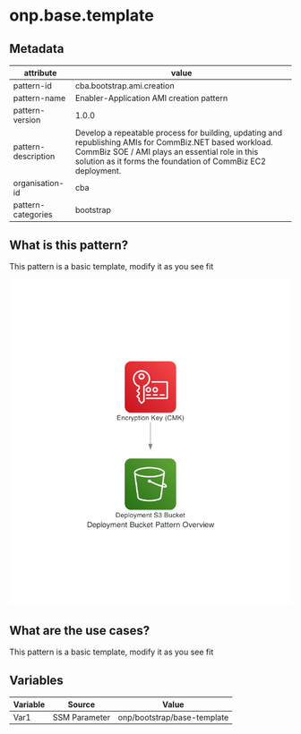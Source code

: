 # onp.base.template

## Metadata
| attribute               | value                                         |
| ----------------------- | --------------------------------------------- |
| pattern-id              | cba.bootstrap.ami.creation                             |
| pattern-name            | Enabler-Application AMI creation pattern        |
| pattern-version         | 1.0.0                                         |
| pattern-description     | Develop a repeatable process for building, updating and republishing AMIs for CommBiz.NET based workload. CommBiz SOE / AMI plays an essential role in this solution as it forms the foundation of CommBiz EC2 deployment.                        |
| organisation-id         | cba                                            |
| pattern-categories      | bootstrap                                     |

## What is this pattern?
This pattern is a basic template, modify it as you see fit

![](./diagrams/res/overview.png)

## What are the use cases?
This pattern is a basic template, modify it as you see fit

## Variables

| Variable               | Source                                         | Value |
| -----------------------| --------------------------------------------- | ------|
| Var1                   | SSM Parameter | onp/bootstrap/base-template|